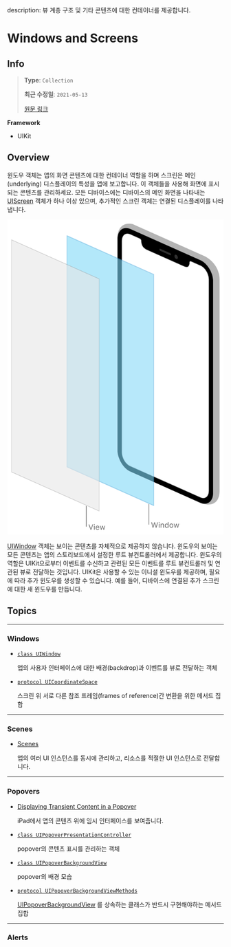 description: 뷰 계층 구조 및 기타 콘텐츠에 대한 컨테이너를 제공합니다.

# Windows and Screens

## Info
> **Type**: `Collection`
>
> **최근 수정일**: `2021-05-13`
>
> [원문 링크](https://developer.apple.com/documentation/uikit/windows_and_screens)

**Framework**

- UIKit

## Overview

윈도우 객체는 앱의 화면 콘텐츠에 대한 컨테이너 역할을 하며 스크린은 메인(underlying) 디스플레이의 특성을 앱에 보고합니다. 이 객체들을 사용해 화면에 표시되는 콘텐츠를 관리하세요. 모든 디바이스에는 디바이스의 메인 화면을 나타내는 [UIScreen](https://developer.apple.com/documentation/uikit/uiscreen) 객체가 하나 이상 있으며, 추가적인 스크린 객체는 연결된 디스플레이를 나타냅니다.

![](Resource/readme-figure1.png)

[UIWindow](https://developer.apple.com/documentation/uikit/uiwindow) 객체는 보이는 콘텐츠를 자체적으로 제공하지 않습니다. 윈도우의 보이는 모든 콘텐츠는 앱의 스토리보드에서 설정한 루트 뷰컨트롤러에서 제공합니다. 윈도우의 역할은 UIKit으로부터 이벤트를 수신하고 관련된 모든 이벤트를 루트 뷰컨트롤러 및 연관된 뷰로 전달하는 것입니다. UIKit은 사용할 수 있는 이니셜 윈도우를 제공하며, 필요에 따라 추가 윈도우를 생성할 수 있습니다. 예를 들어, 디바이스에 연결된 추가 스크린에 대한 새 윈도우를 만듭니다.

## Topics

---

### Windows

- [`class UIWindow`](https://developer.apple.com/documentation/uikit/uiwindow)

  앱의 사용자 인터페이스에 대한 배경(backdrop)과 이벤트를 뷰로 전달하는 객체

- [`protocol UICoordinateSpace`](https://developer.apple.com/documentation/uikit/uicoordinatespace)

  스크린 위 서로 다른 참조 프레임(frames of reference)간 변환을 위한 메서드 집합

---

### Scenes

- [Scenes](https://developer.apple.com/documentation/uikit/app_and_environment/scenes)

  앱의 여러 UI 인스턴스를 동시에 관리하고, 리소스를 적절한 UI 인스턴스로 전달합니다.

---

### Popovers

- [Displaying Transient Content in a Popover](https://developer.apple.com/documentation/uikit/windows_and_screens/displaying_transient_content_in_a_popover)

  iPad에서 앱의 콘텐츠 위에 임시 인터페이스를 보여줍니다.

- [`class UIPopoverPresentationController`](https://developer.apple.com/documentation/uikit/uipopoverpresentationcontroller)

  popover의 콘텐츠 표시를 관리하는 객체

- [`class UIPopoverBackgroundView`](https://developer.apple.com/documentation/uikit/uipopoverbackgroundview)

  popover의 배경 모습

- [`protocol UIPopoverBackgroundViewMethods`](https://developer.apple.com/documentation/uikit/uipopoverbackgroundviewmethods)

  [UIPopoverBackgroundView](https://developer.apple.com/documentation/uikit/uipopoverbackgroundview) 를 상속하는 클래스가 반드시 구현해야하는 메서드 집합

---

### Alerts

